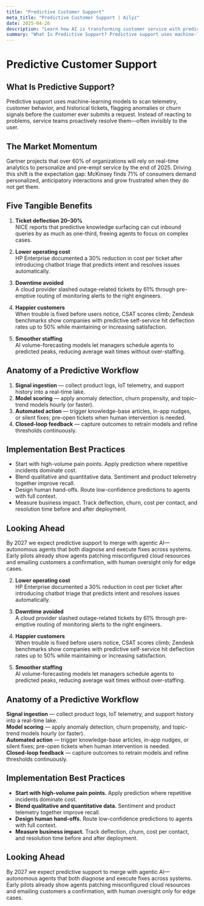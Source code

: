 ```yaml
---
title: "Predictive Customer Support"
meta_title: "Predictive Customer Support | Ailyz"
date: 2025-04-26
description: "Learn how AI is transforming customer service with predictive support"
summary: "What Is Predictive Support? Predictive support uses machine-learning models to scan telemetry, customer behavior, and historical tickets, flagging anomalies or churn signals before the customer ever submits a request."
---
```


# Predictive Customer Support

## What Is Predictive Support?

Predictive support uses machine-learning models to scan telemetry, customer behavior, and historical tickets, flagging anomalies or churn signals before the customer ever submits a request. Instead of reacting to problems, service teams proactively resolve them—often invisibly to the user.

## The Market Momentum

Gartner projects that over 60% of organizations will rely on real-time analytics to personalize and pre-empt service by the end of 2025. Driving this shift is the expectation gap: McKinsey finds 71% of consumers demand personalized, anticipatory interactions and grow frustrated when they do not get them.

## Five Tangible Benefits

1. **Ticket deflection 20–30%**  
   NICE reports that predictive knowledge surfacing can cut inbound queries by as much as one-third, freeing agents to focus on complex cases.

2. **Lower operating cost**  
   HP Enterprise documented a 30% reduction in cost per ticket after introducing chatbot triage that predicts intent and resolves issues automatically.

3. **Downtime avoided**  
   A cloud provider slashed outage-related tickets by 61% through pre-emptive routing of monitoring alerts to the right engineers.

4. **Happier customers**  
   When trouble is fixed before users notice, CSAT scores climb; Zendesk benchmarks show companies with predictive self-service hit deflection rates up to 50% while maintaining or increasing satisfaction.

5. **Smoother staffing**  
   AI volume-forecasting models let managers schedule agents to predicted peaks, reducing average wait times without over-staffing.

## Anatomy of a Predictive Workflow

1. **Signal ingestion** — collect product logs, IoT telemetry, and support history into a real-time lake.
2. **Model scoring** — apply anomaly detection, churn propensity, and topic-trend models hourly (or faster).
3. **Automated action** — trigger knowledge-base articles, in-app nudges, or silent fixes; pre-open tickets when human intervention is needed.
4. **Closed-loop feedback** — capture outcomes to retrain models and refine thresholds continuously.

## Implementation Best Practices

- Start with high-volume pain points. Apply prediction where repetitive incidents dominate cost.
- Blend qualitative and quantitative data. Sentiment and product telemetry together improve recall.
- Design human hand-offs. Route low-confidence predictions to agents with full context.
- Measure business impact. Track deflection, churn, cost per contact, and resolution time before and after deployment.

## Looking Ahead

By 2027 we expect predictive support to merge with agentic AI—autonomous agents that both diagnose and execute fixes across systems. Early pilots already show agents patching misconfigured cloud resources and emailing customers a confirmation, with human oversight only for edge cases.

2. **Lower operating cost**  
HP Enterprise documented a 30% reduction in cost per ticket after introducing chatbot triage that predicts intent and resolves issues automatically.

3. **Downtime avoided**  
A cloud provider slashed outage-related tickets by 61% through pre-emptive routing of monitoring alerts to the right engineers.

4. **Happier customers**  
When trouble is fixed before users notice, CSAT scores climb; Zendesk benchmarks show companies with predictive self-service hit deflection rates up to 50% while maintaining or increasing satisfaction.

5. **Smoother staffing**  
AI volume-forecasting models let managers schedule agents to predicted peaks, reducing average wait times without over-staffing.

## Anatomy of a Predictive Workflow

**Signal ingestion** — collect product logs, IoT telemetry, and support history into a real-time lake.  
**Model scoring** — apply anomaly detection, churn propensity, and topic-trend models hourly (or faster).  
**Automated action** — trigger knowledge-base articles, in-app nudges, or silent fixes; pre-open tickets when human intervention is needed.  
**Closed-loop feedback** — capture outcomes to retrain models and refine thresholds continuously.

## Implementation Best Practices

- **Start with high-volume pain points.** Apply prediction where repetitive incidents dominate cost.
- **Blend qualitative and quantitative data.** Sentiment and product telemetry together improve recall.
- **Design human hand-offs.** Route low-confidence predictions to agents with full context.
- **Measure business impact.** Track deflection, churn, cost per contact, and resolution time before and after deployment.

## Looking Ahead

By 2027 we expect predictive support to merge with agentic AI—autonomous agents that both diagnose and execute fixes across systems. Early pilots already show agents patching misconfigured cloud resources and emailing customers a confirmation, with human oversight only for edge cases.
